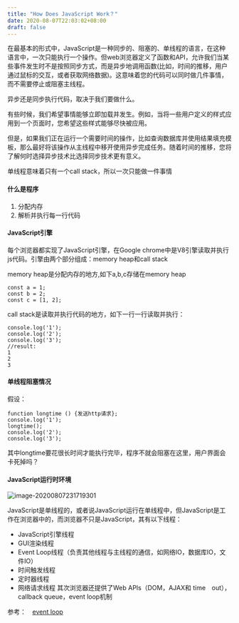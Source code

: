 ```yaml
---
title: "How Does JavaScript Work？"
date: 2020-08-07T22:03:02+08:00
draft: false
---
```


在最基本的形式中，JavaScript是一种同步的、阻塞的、单线程的语言，在这种语言中，一次只能执行一个操作。但web浏览器定义了函数和API，允许我们当某些事件发生时不是按照同步方式，而是异步地调用函数(比如，时间的推移，用户通过鼠标的交互，或者获取网络数据)。这意味着您的代码可以同时做几件事情，而不需要停止或阻塞主线程。

异步还是同步执行代码，取决于我们要做什么。

有些时候，我们希望事情能够立即加载并发生。例如，当将一些用户定义的样式应用到一个页面时，您希望这些样式能够尽快被应用。

但是，如果我们正在运行一个需要时间的操作，比如查询数据库并使用结果填充模板，那么最好将该操作从主线程中移开使用异步完成任务。随着时间的推移，您将了解何时选择异步技术比选择同步技术更有意义。

单线程意味着只有一个call stack，所以一次只能做一件事情

#### 什么是程序
1. 分配内存
2. 解析并执行每一行代码

#### JavaScript引擎
每个浏览器都实现了JavaScript引擎，在Google chrome中是V8引擎读取并执行js代码。引擎由两个部分组成：memory heap和call stack

memory heap是分配内存的地方,如下a,b,c存储在memory heap

```
const a = 1;
const b = 2;
const c = [1, 2];
```
call stack是读取并执行代码的地方，如下一行一行读取并执行：
```
console.log('1');
console.log('2');
console.log('3');
//result:
1
2
3
```

#### 单线程阻塞情况
假设：
```
function longtime () {发送http请求};
console.log('1');
longtime();
console.log('2');
console.log('3');

```
其中longtime要花很长时间才能执行完毕，程序不就会阻塞在这里，用户界面会卡死掉吗？


#### JavaScript运行时环境

![image-20200807231719301](/images/image-20200807231719301.png)

JavaScript是单线程的，或者说JavaScript运行在单线程中，但JavaScript是工作在浏览器中的，而浏览器不只是JavaScript，其有以下线程：
- JavaScript引擎线程
- GUI渲染线程
- Event Loop线程（负责其他线程与主线程的通信，如网络IO，数据库IO，文件IO）
- 时间触发线程
- 定时器线程
- 网络请求线程
其次浏览器还提供了Web APIs（DOM，AJAX和 time　out），callback queue，event loop机制

参考：　[event loop](https://juejin.im/post/6844903606466904078)
